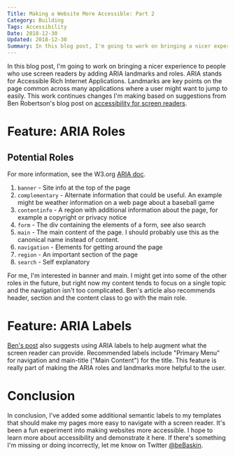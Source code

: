 ```yaml
---
Title: Making a Website More Accessible: Part 2
Category: Building
Tags: Accessibility
Date: 2018-12-30
Updated: 2018-12-30
Summary: In this blog post, I'm going to work on bringing a nicer experience to people who use screen readers by adding ARIA landmarks and roles.
---
```


In this blog post, I'm going to work on bringing a nicer experience to people who use screen readers by adding ARIA landmarks and roles. ARIA stands for Accessible Rich Internet Applications. Landmarks are key points on the page common across many applications where a user might want to jump to easily. This work continues changes I'm making based on suggestions from Ben Robertson's blog post on [accessibility for screen readers](https://benrobertson.io/accessibility/designing-layouts-for-screen-readers).

# Feature: ARIA Roles

## Potential Roles

For more information, see the W3.org [ARIA doc](https://www.w3.org/TR/wai-aria-1.1).

1. `banner` - Site info at the top of the page
2. `complementary` - Alternate information that could be useful. An example might be weather information on a web page about a baseball game
3. `contentinfo` - A region with additional information about the page, for example a copyright or privacy notice
4. `form` - The div containing the elements of a form, see also search
5. `main` - The main content of the page. I should probably use this as the canonical name instead of content.
6. `navigation` - Elements for getting around the page
7. `region` - An important section of the page
8. `search` - Self explanatory

For me, I'm interested in banner and main. I might get into some of the other roles in the future, but right now my content tends to focus on a single topic and the navigation isn't too complicated. Ben's article also recommends header, section and the content class to go with the main role.

# Feature: ARIA Labels

[Ben's post](https://benrobertson.io/accessibility/designing-layouts-for-screen-readers#using-appropriate-aria-labels) also suggests using ARIA labels to help augment what the screen reader can provide. Recommended labels include "Primary Menu" for navigation and main-title ("Main Content") for the title. This feature is really part of making the ARIA roles and landmarks more helpful to the user.

# Conclusion

In conclusion, I've added some additional semantic labels to my templates that should make my pages more easy to navigate with a screen reader. It's been a fun experiment into making websites more accessible. I hope to learn more about accessibility and demonstrate it here. If there's something I'm missing or doing incorrectly, let me know on Twitter [@beBaskin](https://twitter.com/beBaskin).